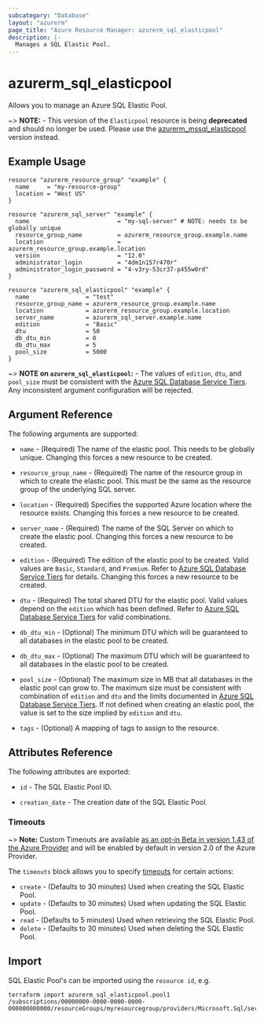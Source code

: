 ```yaml
---
subcategory: "Database"
layout: "azurerm"
page_title: "Azure Resource Manager: azurerm_sql_elasticpool"
description: |-
  Manages a SQL Elastic Pool.
---
```


# azurerm_sql_elasticpool

Allows you to manage an Azure SQL Elastic Pool.

~> **NOTE:** -  This version of the `Elasticpool` resource is being **deprecated** and should no longer be used. Please use the [azurerm_mssql_elasticpool](./mssql_elasticpool.html) version instead.

## Example Usage

```hcl
resource "azurerm_resource_group" "example" {
  name     = "my-resource-group"
  location = "West US"
}

resource "azurerm_sql_server" "example" {
  name                         = "my-sql-server" # NOTE: needs to be globally unique
  resource_group_name          = azurerm_resource_group.example.name
  location                     = azurerm_resource_group.example.location
  version                      = "12.0"
  administrator_login          = "4dm1n157r470r"
  administrator_login_password = "4-v3ry-53cr37-p455w0rd"
}

resource "azurerm_sql_elasticpool" "example" {
  name                = "test"
  resource_group_name = azurerm_resource_group.example.name
  location            = azurerm_resource_group.example.location
  server_name         = azurerm_sql_server.example.name
  edition             = "Basic"
  dtu                 = 50
  db_dtu_min          = 0
  db_dtu_max          = 5
  pool_size           = 5000
}
```

~> **NOTE on `azurerm_sql_elasticpool`:** -  The values of `edition`, `dtu`, and `pool_size` must be consistent with the [Azure SQL Database Service Tiers](https://docs.microsoft.com/en-gb/azure/sql-database/sql-database-service-tiers#elastic-pool-service-tiers-and-performance-in-edtus). Any inconsistent argument configuration will be rejected.

## Argument Reference

The following arguments are supported:

* `name` - (Required) The name of the elastic pool. This needs to be globally unique. Changing this forces a new resource to be created.

* `resource_group_name` - (Required) The name of the resource group in which to create the elastic pool. This must be the same as the resource group of the underlying SQL server.

* `location` - (Required) Specifies the supported Azure location where the resource exists. Changing this forces a new resource to be created.

* `server_name` - (Required) The name of the SQL Server on which to create the elastic pool. Changing this forces a new resource to be created.

* `edition` - (Required) The edition of the elastic pool to be created. Valid values are `Basic`, `Standard`, and `Premium`. Refer to [Azure SQL Database Service Tiers](https://docs.microsoft.com/en-gb/azure/sql-database/sql-database-service-tiers#elastic-pool-service-tiers-and-performance-in-edtus) for details. Changing this forces a new resource to be created.

* `dtu` - (Required) The total shared DTU for the elastic pool. Valid values depend on the `edition` which has been defined. Refer to [Azure SQL Database Service Tiers](https://docs.microsoft.com/en-gb/azure/sql-database/sql-database-service-tiers#elastic-pool-service-tiers-and-performance-in-edtus) for valid combinations.

* `db_dtu_min` - (Optional) The minimum DTU which will be guaranteed to all databases in the elastic pool to be created.

* `db_dtu_max` - (Optional) The maximum DTU which will be guaranteed to all databases in the elastic pool to be created.

* `pool_size` - (Optional) The maximum size in MB that all databases in the elastic pool can grow to. The maximum size must be consistent with combination of `edition` and `dtu` and the limits documented in [Azure SQL Database Service Tiers](https://docs.microsoft.com/en-gb/azure/sql-database/sql-database-service-tiers#elastic-pool-service-tiers-and-performance-in-edtus). If not defined when creating an elastic pool, the value is set to the size implied by `edition` and `dtu`.

* `tags` - (Optional) A mapping of tags to assign to the resource.

## Attributes Reference

The following attributes are exported:

* `id` - The SQL Elastic Pool ID.

* `creation_date` - The creation date of the SQL Elastic Pool.

### Timeouts

~> **Note:** Custom Timeouts are available [as an opt-in Beta in version 1.43 of the Azure Provider](/docs/providers/azurerm/guides/2.0-beta.html) and will be enabled by default in version 2.0 of the Azure Provider.

The `timeouts` block allows you to specify [timeouts](https://www.terraform.io/docs/configuration/resources.html#timeouts) for certain actions:

* `create` - (Defaults to 30 minutes) Used when creating the SQL Elastic Pool.
* `update` - (Defaults to 30 minutes) Used when updating the SQL Elastic Pool.
* `read` - (Defaults to 5 minutes) Used when retrieving the SQL Elastic Pool.
* `delete` - (Defaults to 30 minutes) Used when deleting the SQL Elastic Pool.

## Import

SQL Elastic Pool's can be imported using the `resource id`, e.g.

```shell
terraform import azurerm_sql_elasticpool.pool1 /subscriptions/00000000-0000-0000-0000-000000000000/resourceGroups/myresourcegroup/providers/Microsoft.Sql/servers/myserver/elasticPools/pool1
```
